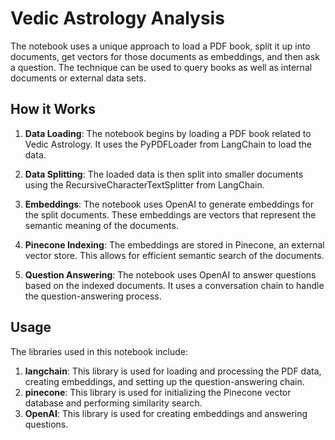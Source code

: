 # Vedic Astrology Analysis

The notebook uses a unique approach to load a PDF book, split it up into documents, get vectors for those documents as embeddings, and then ask a question. The technique can be used to query books as well as internal documents or external data sets.

## How it Works

1. **Data Loading**: The notebook begins by loading a PDF book related to Vedic Astrology. It uses the PyPDFLoader from LangChain to load the data.

2. **Data Splitting**: The loaded data is then split into smaller documents using the RecursiveCharacterTextSplitter from LangChain.

3. **Embeddings**: The notebook uses OpenAI to generate embeddings for the split documents. These embeddings are vectors that represent the semantic meaning of the documents.

4. **Pinecone Indexing**: The embeddings are stored in Pinecone, an external vector store. This allows for efficient semantic search of the documents.

5. **Question Answering**: The notebook uses OpenAI to answer questions based on the indexed documents. It uses a conversation chain to handle the question-answering process.

## Usage

The libraries used in this notebook include:

1. **langchain**: This library is used for loading and processing the PDF data, creating embeddings, and setting up the question-answering chain.
2. **pinecone**: This library is used for initializing the Pinecone vector database and performing similarity search.
3. **OpenAI**: This library is used for creating embeddings and answering questions.
